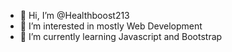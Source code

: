 - 👋 Hi, I’m @Healthboost213
- 👀 I’m interested in mostly Web Development
- 🌱 I’m currently learning Javascript and Bootstrap

<!---
Healthboost213/Healthboost213 is a ✨ special ✨ repository because its `README.md` (this file) appears on your GitHub profile.
You can click the Preview link to take a look at your changes.
--->
